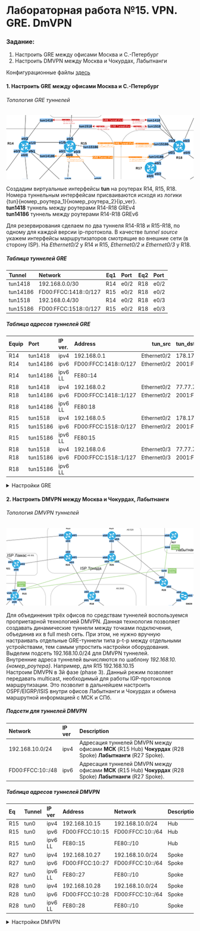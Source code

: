 # Лабораторная работа №15. VPN. GRE. DmVPN

### Задание:

1. Настроить GRE между офисами Москва и С.-Петербург
2. Настроить DMVPN между Москва и Чокурдах, Лабытнанги

Конфигурационные файлы [здесь](config/)

#### 1. Настроить GRE между офисами Москва и С.-Петербург

###### Топология GRE туннелей

![GRE_Tun](GRE_Tun.png)

Создадим виртуальные интерфейсы __tun__ на роутерах R14, R15, R18. Номера туннельным интерфейсам присваиваются исходя из логики {tun}{номер_роутера_1}{номер_роутера_2}{ip_ver}.\
__tun1418__ туннель между роутерами R14-R18 GREv4\
__tun14186__ туннель между роутерами R14-R18 GREv6

Для резервирования сделаем по два туннеля R14-R18 и R15-R18, по одному для каждой версии ip-протокола.
В качестве _tunnel source_ укажем интерфейсы маршрутизаторов смотрящие во внешние сети (в сторону ISP). На _Ethernet0/2_ у R14 и R15, _Ethernet0/2_ и _Ethernet0/3_ у R18.


##### Таблица туннелей GRE
| Tunnel | Network | Eq1 | Port | Eq2 | Port |
|:---|:--- |---:|:---|---:|:---|
| tun1418 | 192.168.0.0/30 | R14 | e0/2 | R18 | e0/2 |
| tun14186 | FD00:FFCC:1418::0/127 | R15 | e0/2 | R18 | e0/2 |
| tun1518 | 192.168.0.4/30 | R14 | e0/2 | R18 | e0/3 |
| tun15186 | FD00:FFCC:1518::0/127 | R15 | e0/2 | R18 | e0/3 |


##### Таблица адресов туннелей GRE

| Equip | Port | IP ver.| Address | tun_src | tun_dst |
|:--- |:--- |:--- |:--- |---:|:--- |
| R14 | tun1418 | ipv4 | 192.168.0.1 | Ethernet0/2 | 178.178.178.118 |
| R14 | tun14186 | ipv6 | FD00:FFCC:1418::0/127 | Ethernet0/2 | 2001:FFCC:2042:178::118 |
| R14 | tun14186 | ipv6 LL | FE80::14 |  |  |
| R18 | tun1418 | ipv4 | 192.168.0.2 | Ethernet0/2 | 77.77.77.114 |
| R18 | tun14186 | ipv6 | FD00:FFCC:1418::1/127 | Ethernet0/2  | 2001:FFCC:1001:77::114 |
| R18 | tun14186 | ipv6 LL | FE80:18  |  |  |
| R15 | tun1518 | ipv4 | 192.168.0.5 | Ethernet0/2 | 178.178.178.115 |
| R15 | tun15186 | ipv6 | FD00:FFCC:1518::0/127 | Ethernet0/2 | 2001:FFCC:2042:178::119 |
| R15 | tun15186 | ipv6 LL | FE80:15 |  |  |
| R18 | tun1518 | ipv4 | 192.168.0.6 | Ethernet0/3 | 77.77.77.115 |
| R18 | tun15186 | ipv6 | FD00:FFCC:1518::1/127 | Ethernet0/3 | 2001:FFCC:1001:77:115 |
| R18 | tun15186 | ipv6 LL |  |  |  |

<details>
 <summary>Настройки GRE</summary>

``` bash
###################
# Настройка R14   #
###################

conf t
int tun1418
  description "GREv4 Tunnel MSK-SPb to R18"
  ip addr 192.168.0.1 255.255.255.252
  ip mtu 1400
  ip tcp adjust-mss 1360
  tunnel source Ethernet0/2
  tunnel destination 178.178.178.118
  tunnel mode gre ipv4
  no shutdown

int tun14186
  description "GREv6 Tunnel MSK-SPb to R18"
  ipv6 enable
  ipv6 address FE80::14 link-local
  ipv6 address FD00:FFCC:1418::0/127
  tunnel source Ethernet0/2
  tunnel destination 2001:FFCC:2042:178::118
  tunnel mode gre ipv6
  no shutdown

###################
# Настройка R18   #
###################

conf t
int tun1418
  description "GREv4 Tunnel SPb-MSK to R14"
  ip addr 192.168.0.2 255.255.255.252
  ip mtu 1400
  ip tcp adjust-mss 1360
  tunnel source Ethernet0/2
  tunnel destination 77.77.77.114
  tunnel mode gre ipv4
  no shutdown

int tun14186  
  description "GREv6 Tunnel MSK-SPb to R14"
  ipv6 enable
  ipv6 address FE80::18 link-local
  ipv6 address FD00:FFCC:1418::1/127
  tunnel source Ethernet0/2
  tunnel destination 2001:FFCC:1001:77::114
  tunnel mode gre ipv6
  no shutdown
  
int tun1518
  description "GREv4 Tunnel SPb-MSK to R15"
  ip addr 192.168.0.6 255.255.255.252
  ip mtu 1400
  ip tcp adjust-mss 1360
  tunnel source Ethernet0/3
  tunnel destination 77.77.77.115
  tunnel mode gre ipv4
  no shutdown

int tun15186  
  description "GREv6 Tunnel SPb-MSK to R15"
  ipv6 enable
  ipv6 address FE80::18 link-local
  ipv6 address FD00:FFCC:1518::1/127
  tunnel source Ethernet0/3
  tunnel destination 2001:FFCC:1001:77::115
  tunnel mode gre ipv6
  no shutdown 
  
###################
# Настройка R15   #
###################

conf t
int tun1518
  description "GREv4 Tunnel SPb-MSK to R18"
  ip addr 192.168.0.5 255.255.255.252
  ip mtu 1400
  ip tcp adjust-mss 1360
  tunnel source Ethernet0/2
  tunnel destination 178.178.178.119
  tunnel mode gre ipv4
  no shutdown

int Tun15186
  description "GREv6 Tunnel SPb-MSK to R18"
  ipv6 enable
  ipv6 address FE80::15 link-local
  ipv6 address FD00:FFCC:1518::0/127
  tunnel source Ethernet0/2
  tunnel destination 2001:FFCC:2042:178::119
  tunnel mode gre ipv6
  no shutdown


```
</details>

#### 2. Настроить DMVPN между Москва и Чокурдах, Лабытнанги

###### Топология DMVPN туннелей

![DMVPN](DMVPN.png)

Для объединения трёх офисов по средствам туннелей воспользуемся проприетарной технологией DMVPN. Данная технология позволяет создавать динамические туннели между точками подключения, объединив их в full mesh сеть. При этом, не нужно вручную настраивать отдельные GRE-туннели типа p-t-p между отдельными устройствами, тем самым упростить настройки оборудования.\
Выделим подсеть 192.168.10.0/24 для DMVPN туннелей.\
Внутренние адреса туннелей вычисляются по шаблону _192.168.10.{номер_роутера}_. Например, для R15 192.168.10.15\
Настроим DMVPN в 3й фазе (phase 3). Данный режим позволяет передавать multicast, необходимый для работы IGP-протоколов маршрутизации. Это позволит в дальнейшем настроить OSPF/EIGRP/ISIS внутри офисов Лабытнанги и Чокурдах и обмена маршрутной информацией с МСК и СПб.

##### Подсети для туннелей DMVPN

| Network | IP ver | Description |
|:--- |:--- |:--- |
| 192.168.10.0/24 | ipv4 | Адресация туннелей DMVPN между офисами __МСК__ (R15 Hub) __Чокурдах__ (R28 Spoke) __Лабытнанги__ (R27 Spoke). |
| FD00:FFCC:10::/48| ipv6 | Адресация туннелей DMVPN между офисами __МСК__ (R15 Hub) __Чокурдах__ (R28 Spoke) __Лабытнанги__ (R27 Spoke).|

##### Таблица адресов туннелей DMVPN

| Eq | Tunnel | IP ver | Address | Network | Description |
|:---|:---|:---|:---|:---|:---|
| R15  | tun0  | ipv4  | 192.168.10.15  | 192.168.10.0/24  | Hub  |
| R15  | tun0  | ipv6  | FD00:FFCC:10::15  | FD00:FFCC:10::/64  | Hub  |
| R15  | tun0  | ipv6 LL  | FE80::15  | FE80::/10  | Hub  |
| R27  | tun0  | ipv4  | 192.168.10.27  | 192.168.10.0/24  | Spoke  |
| R27  | tun0  | ipv6  | FD00:FFCC:10::27  | FD00:FFCC:10::/64  | Spoke  |
| R27  | tun0  | ipv6 LL  | FE80::27  |  FE80::/10 | Spoke  |
| R28  | tun0  | ipv4  | 192.168.10.28  | 192.168.10.0/24  | Spoke  |
| R28  | tun0  | ipv6  | FD00:FFCC:10::28  | FD00:FFCC:10::/64  | Spoke  |
| R28  | tun0  | ipv6 LL  | FE80::28  | FE80::/10  | Spoke  |

<details>
 <summary>Настройки DMVPN</summary>

 ``` bash

#####################
# DMVPN R15 (Hub)   #
#####################

int tun0
  ip addr 192.168.10.15 255.255.255.0
  ip nhrp auth otus
  ip nhrp network-id 1
  tunnel source Ethernet0/2
  tunnel mode gre multipoint
  ip nhrp map multicast dynamic
  ipv6 enable
  ipv6 address FE80::15 link-local
  ipv6 address FD00:FFCC:10::15/64
  ##для phase 3
  #ip nhrp redirect

#####################
# DMVPN R27 (Spoke) #
#####################

int tun0
  ip addr 192.168.10.27 255.255.255.0
  ip nhrp auth otus
  ip nhrp network-id 1
  ip nhrp nhs 192.168.10.15
  ip nhrp map 192.168.10.15 2.2.2.15
  ip nhrp map multicast 2.2.2.15
  tunnel mode gre multipoint
  tunnel source Ethernet0/0
  ipv6 enable
  ipv6 address FE80::27 link-local
  ipv6 address FD00:FFCC:10::27/64
  #tunnel dest ip (в фазах 2-3 не нужен!)
  ##для phase 3
  ip nhrp shortcut
  ip nhrp redirect

#####################
# DMVPN R28 (Spoke) #
#####################

int tun0
  ip addr 192.168.10.28 255.255.255.0
  ip nhrp auth otus
  ip nhrp network-id 1
  ip nhrp nhs 192.168.10.15
  ip nhrp map 192.168.10.15 2.2.2.15
  ip nhrp map multicast 2.2.2.15
  tunnel mode gre multipoint
  tunnel source Ethernet0/1
  ipv6 enable
  ipv6 address FE80::28 link-local
  ipv6 address FD00:FFCC:10::28/64
  #tunnel dest ip (в фазах 2-3 не нужен!)
  ##для phase 3
  ip nhrp shortcut
  ip nhrp redirect

 ```
</details>

